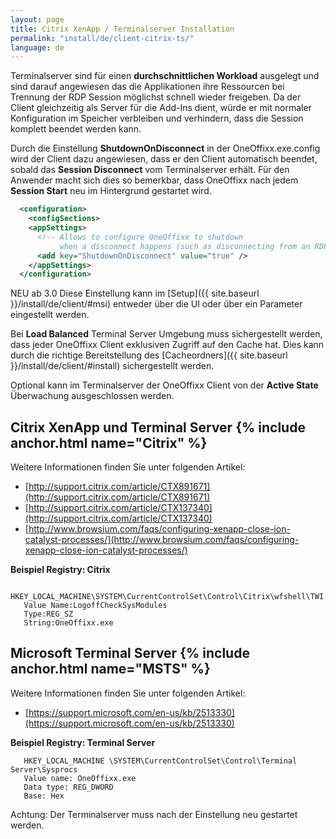 ```yaml
---
layout: page
title: Citrix XenApp / Terminalserver Installation
permalink: "install/de/client-citrix-ts/"
language: de
---
```


Terminalserver sind für einen __durchschnittlichen Workload__ ausgelegt und sind darauf angewiesen das die Applikationen ihre Ressourcen bei Trennung der RDP Session möglichst schnell wieder freigeben. Da der Client gleichzeitig als Server für die Add-Ins dient, würde er mit normaler Konfiguration im Speicher verbleiben und verhindern, dass die Session komplett beendet werden kann.

Durch die Einstellung __ShutdownOnDisconnect__ in der OneOffixx.exe.config wird der Client dazu angewiesen, dass er den Client automatisch beendet, sobald das __Session Disconnect__ vom Terminalserver erhält. Für den Anwender macht sich dies so bemerkbar, dass OneOffixx nach jedem __Session Start__ neu im Hintergrund gestartet wird.

```xml
  <configuration>
    <configSections>
    <appSettings>
      <!-- Allows to configure OneOffixx to shutdown 
           when a disconnect happens (such as disconnecting from an RDP Session) -->
      <add key="ShutdownOnDisconnect" value="true" />
    </appSettings>
  </configuration>
```

<span class="label label-info">NEU ab 3.0</span>
Diese Einstellung kann im [Setup]({{ site.baseurl }}/install/de/client/#msi) entweder über die UI oder über ein Parameter eingestellt werden.

Bei __Load Balanced__ Terminal Server Umgebung muss sichergestellt werden, dass jeder OneOffixx Client exklusiven Zugriff auf den Cache hat. Dies kann durch die richtige Bereitstellung des [Cacheordners]({{ site.baseurl }}/install/de/client/#install) sichergestellt werden.

Optional kann im Terminalserver der OneOffixx Client von der __Active State__ Überwachung ausgeschlossen werden. 

## Citrix XenApp und Terminal Server {% include anchor.html name="Citrix" %}
Weitere Informationen finden Sie unter folgenden Artikel:

* [http://support.citrix.com/article/CTX891671](http://support.citrix.com/article/CTX891671)
* [http://support.citrix.com/article/CTX137340](http://support.citrix.com/article/CTX137340)
* [http://www.browsium.com/faqs/configuring-xenapp-close-ion-catalyst-processes/](http://www.browsium.com/faqs/configuring-xenapp-close-ion-catalyst-processes/)

__Beispiel Registry: Citrix__

```
   HKEY_LOCAL_MACHINE\SYSTEM\CurrentControlSet\Control\Citrix\wfshell\TWI
   Value Name:LogoffCheckSysModules
   Type:REG_SZ
   String:OneOffixx.exe
```
## Microsoft Terminal Server {% include anchor.html name="MSTS" %}
Weitere Informationen finden Sie unter folgenden Artikel:

* [https://support.microsoft.com/en-us/kb/2513330](https://support.microsoft.com/en-us/kb/2513330)

__Beispiel Registry: Terminal Server__

```
   HKEY_LOCAL_MACHINE \SYSTEM\CurrentControlSet\Control\Terminal Server\Sysprocs
   Value name: OneOffixx.exe
   Data type: REG_DWORD 
   Base: Hex
```   
Achtung: Der Terminalserver muss nach der Einstellung neu gestartet werden.

